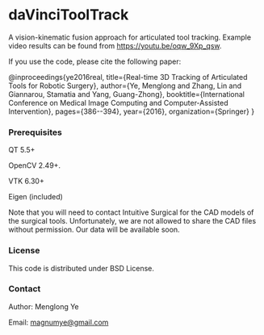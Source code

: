 # daVinciToolTrack
A vision-kinematic fusion approach for articulated tool tracking. Example video results can be found from https://youtu.be/oqw_9Xp_qsw.

If you use the code, please cite the following paper:

@inproceedings{ye2016real,
  title={Real-time 3D Tracking of Articulated Tools for Robotic Surgery},
  author={Ye, Menglong and Zhang, Lin and Giannarou, Stamatia and Yang, Guang-Zhong},
  booktitle={International Conference on Medical Image Computing and Computer-Assisted Intervention},
  pages={386--394},
  year={2016},
  organization={Springer}
 }

### Prerequisites ###

QT 5.5+

OpenCV 2.49+.

VTK 6.30+

Eigen (included)

Note that you will need to contact Intuitive Surgical for the CAD models of the surgical tools. Unfortunately, we are not allowed to share the CAD files without permission. Our data will be available soon.

### License ###

This code is distributed under BSD License.

### Contact ###

Author: Menglong Ye

Email: magnumye@gmail.com
